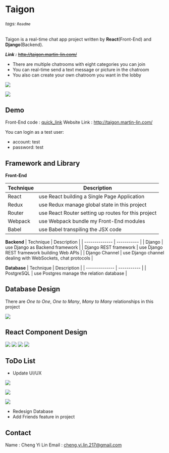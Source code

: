# Taigon

###### tags: `Readme`

Taigon is a real-time chat app project written by **React**(Front-End) and **Django**(Backend).

***Link :*** ~~http://taigon.martin-lin.com/~~

* There are multiple chatrooms with eight categories you can join
* You can real-time send a text message or picture in the chatroom
* You also can create your own chatroom you want in the lobby


![](https://i.imgur.com/wF98PvZ.gif)

![](https://i.imgur.com/XLXJNDg.gif)



## Demo
Front-End code : [quick_link](https://github.com/ChengYiLin/Taigon/tree/master/Taigon/frontend/src)
Website Link : http://taigon.martin-lin.com/

You can login as a test user:
* account: test
* password: test



## Framework and Library

**Front-End**

| Technique  | Description | 
| ---------- | ----------- |
| React      | use React building a Single Page Application |
| Redux      | use Redux manage global state in this project |
| Router     | use React Router setting up routes for this project |
| Webpack | use Webpack bundle my Front-End modules |
| Babel   | use Babel transpiling the JSX code |

**Backend**
| Technique      | Description | 
| -------------- | ----------- |
| Django         | use Django as Backend framework |
| Django REST framework | use Django REST framework building Web APIs |
| Django Channel | use Django channel dealing with WebSockets, chat protocols |

**Database**
| Technique      | Description | 
| -------------- | ----------- |
| PostgreSQL     | use Postgres manage the relation database |

## Database Design

There are *One to One*, *One to Many*, *Many to Many* relationships in this project

![](https://i.imgur.com/UwMcVcJ.png)

## React Component Design

![](https://i.imgur.com/JRcdcaI.jpg)
![](https://i.imgur.com/nldUuz5.jpg)
![](https://i.imgur.com/kYOG0iM.jpg)
![](https://i.imgur.com/pXXe688.jpg)


## ToDo List

* Update UI/UX

![](https://i.imgur.com/0y9ktRI.png)

![](https://i.imgur.com/eIR4Z0S.gif)


![](https://i.imgur.com/4gyBcRf.png)


* Redesign Database
* Add Friends feature in project 

## Contact
Name : Cheng Yi Lin
Email : cheng.yi.lin.217@gmail.com
